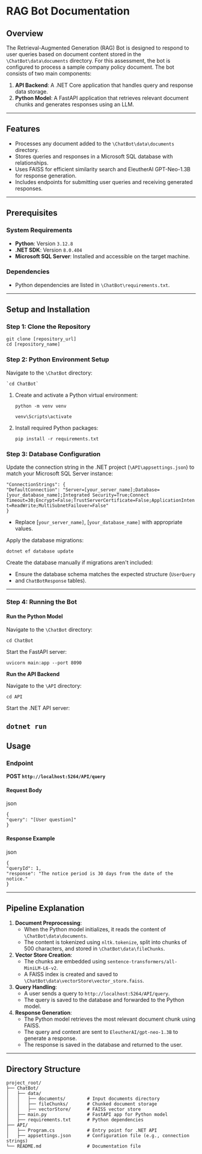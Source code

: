 # **RAG Bot Documentation**

## **Overview**

The Retrieval-Augmented Generation (RAG) Bot is designed to respond to user queries based on document content stored in the `\ChatBot\data\documents` directory. For this assessment, the bot is configured to process a sample company policy document. The bot consists of two main components:

1. **API Backend**: A .NET Core application that handles query and response data storage.  
2. **Python Model**: A FastAPI application that retrieves relevant document chunks and generates responses using an LLM.

---

## **Features**

* Processes any document added to the `\ChatBot\data\documents` directory.  
* Stores queries and responses in a Microsoft SQL database with relationships.  
* Uses FAISS for efficient similarity search and EleutherAI GPT-Neo-1.3B for response generation.  
* Includes endpoints for submitting user queries and receiving generated responses.

---

## **Prerequisites**

### **System Requirements**

* **Python**: Version `3.12.8`  
* **.NET SDK**: Version `8.0.404`  
* **Microsoft SQL Server**: Installed and accessible on the target machine.

### **Dependencies**

* Python dependencies are listed in `\ChatBot\requirements.txt`.

---

## **Setup and Installation**

### **Step 1: Clone the Repository**

`git clone [repository_url]`  
`cd [repository_name]`

### **Step 2: Python Environment Setup**

Navigate to the `\ChatBot` directory:

	`cd ChatBot`

1. Create and activate a Python virtual environment:  

   `python -m venv venv`

   `venv\Scripts\activate`

2. Install required Python packages:  

   `pip install -r requirements.txt`

### **Step 3: Database Configuration**

Update the connection string in the .NET project (`\API\appsettings.json`) to match your Microsoft SQL Server instance:  

`"ConnectionStrings": {`  
    `"DefaultConnection": "Server=[your_server_name];Database=[your_database_name];Integrated Security=True;Connect Timeout=30;Encrypt=False;TrustServerCertificate=False;ApplicationIntent=ReadWrite;MultiSubnetFailover=False"`  
`}`

* Replace \[`your_server_name]`, \[`your_database_name]` with appropriate values.

Apply the database migrations:

`dotnet ef database update`

Create the database manually if migrations aren't included:

* Ensure the database schema matches the expected structure (`UserQuery`  
*  and `ChatBotResponse` tables).

---

### **Step 4: Running the Bot**

#### **Run the Python Model**

Navigate to the `\ChatBot` directory:

`cd ChatBot`

Start the FastAPI server:

`uvicorn main:app --port 8090`

**Run the API Backend**

Navigate to the `\API` directory:

`cd API`

Start the .NET API server:

`dotnet run`  
---

## **Usage**

### **Endpoint**

**POST `http://localhost:5264/API/query`**

#### **Request Body**

json

`{`  
  `"query": "[User question]"`  
`}`

#### **Response Example**

json

`{`  
  `"queryId": 1,`  
  `"response": "The notice period is 30 days from the date of the notice."`  
`}`

---

## **Pipeline Explanation**

1. **Document Preprocessing**:  
   * When the Python model initializes, it reads the content of `\ChatBot\data\documents`.  
   * The content is tokenized using `nltk.tokenize`, split into chunks of 500 characters, and stored in `\ChatBot\data\fileChunks`.  
2. **Vector Store Creation**:  
   * The chunks are embedded using `sentence-transformers/all-MiniLM-L6-v2`.  
   * A FAISS index is created and saved to `\ChatBot\data\vectorStore\vector_store.faiss`.  
3. **Query Handling**:  
   * A user sends a query to `http://localhost:5264/API/query`.  
   * The query is saved to the database and forwarded to the Python model.  
4. **Response Generation**:  
   * The Python model retrieves the most relevant document chunk using FAISS.  
   * The query and context are sent to `EleutherAI/gpt-neo-1.3B` to generate a response.  
   * The response is saved in the database and returned to the user.

---

## 

## **Directory Structure**

`project_root/`  
`├── ChatBot/`  
`│   ├── data/`  
`│   │   ├── documents/        # Input documents directory`  
`│   │   ├── fileChunks/       # Chunked document storage`  
`│   │   ├── vectorStore/      # FAISS vector store`  
`│   ├── main.py               # FastAPI app for Python model`  
`│   ├── requirements.txt      # Python dependencies`  
`├── API/`  
`│   ├── Program.cs            # Entry point for .NET API`  
`│   ├── appsettings.json      # Configuration file (e.g., connection strings)`  
`└── README.md                 # Documentation file`  

